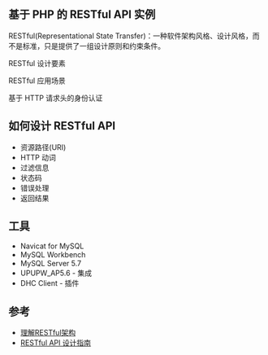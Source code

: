 ## 基于 PHP 的 RESTful API 实例

RESTful(Representational State Transfer)：一种软件架构风格、设计风格，而不是标准，只是提供了一组设计原则和约束条件。

RESTful 设计要素

RESTful 应用场景

基于 HTTP 请求头的身份认证

## 如何设计 RESTful API

* 资源路径(URI)
* HTTP 动词
* 过滤信息
* 状态码
* 错误处理
* 返回结果

## 工具

* Navicat for MySQL
* MySQL Workbench
* MySQL Server 5.7
* UPUPW_AP5.6 - 集成
* DHC Client - 插件

## 参考

* [理解RESTful架构](http://www.ruanyifeng.com/blog/2011/09/restful)
* [RESTful API 设计指南](http://www.ruanyifeng.com/blog/2014/05/restful_api)
